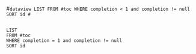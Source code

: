 #`````dataview
LIST
FROM #toc
WHERE completion < 1 and completion != null
SORT id
#`````

`````dataview

LIST
FROM #toc
WHERE completion = 1 and completion != null
SORT id
`````














